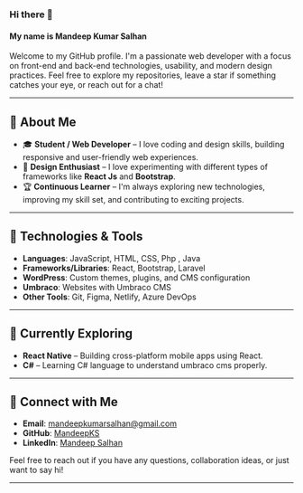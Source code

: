 ### Hi there 👋
#### My name is Mandeep Kumar Salhan

Welcome to my GitHub profile. I'm a passionate web developer with a focus on front-end and back-end technologies, usability, and modern design practices. Feel free to explore my repositories, leave a star if something catches your eye, or reach out for a chat!

---
## 🚀 About Me
- 🎓 **Student / Web Developer** – I love coding and design skills, building responsive and user-friendly web experiences.
- 🎨 **Design Enthusiast** – I love experimenting with different types of frameworks like **React Js** and **Bootstrap**.
- 🏆 **Continuous Learner** – I'm always exploring new technologies, improving my skill set, and contributing to exciting projects.

---
## 💼 Technologies & Tools
- **Languages**: JavaScript, HTML, CSS, Php , Java 
- **Frameworks/Libraries**: React, Bootstrap, Laravel
- **WordPress**: Custom themes, plugins, and CMS configuration
- **Umbraco**: Websites with Umbraco CMS 
- **Other Tools**: Git, Figma, Netlify, Azure DevOps

---
## 🌱 Currently Exploring
- **React Native** – Building cross-platform mobile apps using React.
- **C#** – Learning C# language to understand umbraco cms properly.

---
## 🔗 Connect with Me
- **Email**: [mandeepkumarsalhan@gmail.com](mailto:mandeepkumarsalhan@gmail.com)
- **GitHub**: [MandeepKS](https://github.com/MandeepKS/)
- **LinkedIn**: [Mandeep Salhan](https://www.linkedin.com/in/mandeep-salhan-194422357/)

Feel free to reach out if you have any questions, collaboration ideas, or just want to say hi!

---
